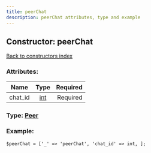 ```yaml
---
title: peerChat
description: peerChat attributes, type and example
---
```

## Constructor: peerChat  
[Back to constructors index](index.md)



### Attributes:

| Name     |    Type       | Required |
|----------|:-------------:|---------:|
|chat\_id|[int](../types/int.md) | Required|



### Type: [Peer](../types/Peer.md)


### Example:

```
$peerChat = ['_' => 'peerChat', 'chat_id' => int, ];
```  

